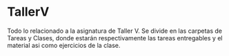 # TallerV
Todo lo relacionado a la asignatura de Taller V.
Se divide en las carpetas de Tareas y Clases, donde estarán respectivamente las tareas entregables y el material asi como ejercicios de la clase.
